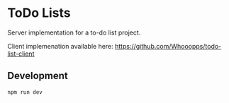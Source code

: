# ToDo Lists

Server implementation for a to-do list project.

Client implemenation available here: https://github.com/Whooopps/todo-list-client

## Development

```
npm run dev
```

